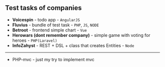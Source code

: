 ## Test tasks of companies

* **Voicespin** - todo app - `AngularJS` 
* **Fluvius** - bundle of test task - `PHP`, `JS`, `NODE`
* **Betroot** - frontend simple chart - `Vue`
* **Herowars (dont remember company)** - simple game with voting for heroes - `PHP(Laravel)`
* **InfoZahyst** - REST + DSL + class that creates Entities - `Node`

---

* PHP-mvc - just my try to implement mvc 